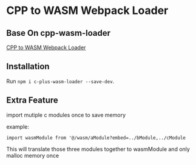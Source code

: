 # CPP to WASM Webpack Loader

## Base On cpp-wasm-loader
[CPP to WASM Webpack Loader](https://www.npmjs.com/package/cpp-wasm-loader)

## Installation
Run `npm i c-plus-wasm-loader --save-dev`.

## Extra Feature
import mutiple c modules once to save memory

example:

``` javascprit
import wasmModule from '@/wasm/aModule?embed=../bModule,../cModule
```
This will translate those three modules together to wasmModule and only malloc memory once
